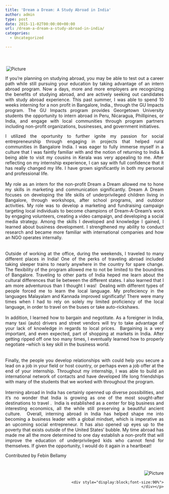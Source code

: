 ```yaml
---
title: 'Dream a Dream: A Study Abroad in India'
author: admin
type: post
date: 2015-11-02T00:00:00+00:00
url: /dream-a-dream-a-study-abroad-in-india/
categories:
  - Uncategorized

---
```

<span class="imgPusher" style="float:right;height:11px"></span><span style="display: table;z-index:10;width:627px;position:relative;float:right;max-width:100%;;clear:right;margin-top:20px;*margin-top:40px"><a><img src="http://www.dsoglobal.org//uploads/2/4/1/8/24188388/3228336.jpg?609" style="margin-top: 5px; margin-bottom: 10px; margin-left: 0px; margin-right: 10px; border-width:1px;padding:3px; max-width:100%" alt="Picture" class="galleryImageBorder wsite-image" /></a><span style="display: table-caption; caption-side: bottom; font-size: 90%; margin-top: -10px; margin-bottom: 10px; text-align: center;" class="wsite-caption"></span></span> 

<div class="paragraph" style="text-align:justify;display:block;">
  <p>
    ​​If you&#8217;re planning on studying abroad, you may be able to test out a career path while still pursuing your education by taking advantage of an intern abroad program. Now a days, more and more employers are recognizing the benefits of studying abroad, and are actively seeking out candidates with study abroad experience. This past summer, I was able to spend 10 weeks interning for a non profit in Bangalore, India., through the GU Impacts program. The GU Impacts program provides Georgetown University students the opportunity to intern abroad in Peru, Nicaragua, Phillipines, or India, and engage with local communities through program partners including non-profit organizations, businesses, and government initiatives.
  </p>
  
  <p>
    I utilized the oportunity to further ignite my passion for social entrepreneurship through engaging in projects that helped rural communities in Bangalore India. I was eager to fully immerse myself in a culture that I was faintly familiar with and the notion of returning to India & being able to visit my cousins in Kerala was very appealing to me. After reflecting on my internship experience, I can say with full confidence that it has really changed my life. I have grown significantly in both my personal and professional life.<br /> <br />My role as an intern for the non-profit Dream a Dream allowed me to hone my skills in marketing and communication significantly. Dream A Dream focuses on developing the life skills of underprivileged children living in Bangalore, through workshops, after school programs, and outdoor activities. My role was to develop a marketing and fundraising campaign targeting local individuals to become champions of Dream-A-Dream’s work by engaging volunteers, creating a video campaign, and developing a social media strategy. Among the skills I developed and knowledge I gained, I learned about business development. I strengthened my ability to conduct research and became more familiar with international companies and how an NGO operates internally.<br /> <br /> <br />Outside of working at the office, during the weekends, I traveled to many different places in India! One of the perks of traveling abroad included taking sleeper trains to nearly anywhere in the country for spare change. The flexibility of the program allowed me to not be limited to the boundries of Bangalore. Traveling to other parts of India heped me learn about the cultural differences that lie between the different states. I also learned that I am more adventurous than I thought I was!  Dealing with different types of people forced me to learn the local language. My profeciency in the languages Malayalam and Kannada improved significatly! There were many times when I had to rely on solely my limited proficiency of the local language, in order to travel on the buses or take auto-rickshaws.<br /> <br />In addition, I learned how to bargain and negotitate. As a foreigner in India, many taxi (auto) drivers and street vendors will try to take advantage of your lack of knowledge in regards to local prices.  Bargaining is a very important, and even expected, part of shopping at markets in India. After getting ripped off one too many times, I eventually learned how to properly negotiate –which is key skill in the business world.<br /> <br /> <br />Finally, the people you develop relationships with could help you secure a lead on a job in your field or host country, or perhaps even a job offer at the end of your internship. Throughout my internship, I was able to build an international network of contacts and have developed life long friendships with many of the students that we worked with throughout the program.<br /> <br />Interning abroad in India has certainly openned up diverse possibilities, and it’s no wonder that India is growing as one of the most sought-after destinations to travel .  India is established as a center for big business and interesting economics, all the while still preserving a beautiful ancient culture.  Overall, interning abroad in India has helped shape me into becoming a business leader with a global mindset, which is imperative as an upcoming social entrepreneur. It has also opened up eyes up to the poverty that exists outside of the United States’ bubble. My time abroad has made me all the more determined to one day establish a non-profit that will improve the education of underprivileged kids who cannot fend for themselves. If given the opportunity, I would do it again in a heartbeat!
  </p>
  
  <p>
    Contributed by Febin Bellamy
  </p>
</div>

<hr style="width:100%;clear:both;visibility:hidden;" />

<div>
  <div class="wsite-image wsite-image-border-none " style="padding-top:10px;padding-bottom:10px;margin-left:0;margin-right:0;text-align:right">
    <a> <img src="http://www.dsoglobal.org//uploads/2/4/1/8/24188388/4321410_orig.jpg" alt="Picture" style="width:auto;max-width:100%" /></a> </p> 
    
    <div style="display:block;font-size:90%">
    </div></p>
  </div>
</div>